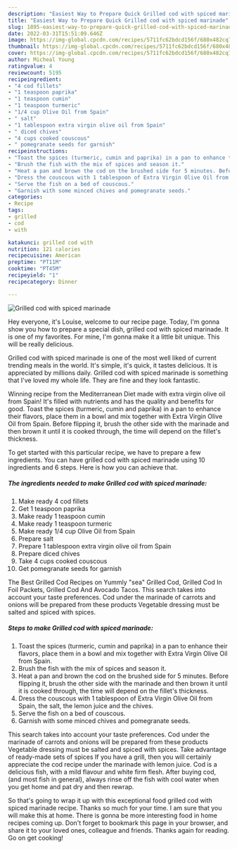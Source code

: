 ```yaml
---
description: "Easiest Way to Prepare Quick Grilled cod with spiced marinade"
title: "Easiest Way to Prepare Quick Grilled cod with spiced marinade"
slug: 1895-easiest-way-to-prepare-quick-grilled-cod-with-spiced-marinade
date: 2022-03-31T15:51:09.646Z
image: https://img-global.cpcdn.com/recipes/5711fc62bdcd156f/680x482cq70/grilled-cod-with-spiced-marinade-recipe-main-photo.jpg
thumbnail: https://img-global.cpcdn.com/recipes/5711fc62bdcd156f/680x482cq70/grilled-cod-with-spiced-marinade-recipe-main-photo.jpg
cover: https://img-global.cpcdn.com/recipes/5711fc62bdcd156f/680x482cq70/grilled-cod-with-spiced-marinade-recipe-main-photo.jpg
author: Micheal Young
ratingvalue: 4
reviewcount: 5195
recipeingredient:
- "4 cod fillets"
- "1 teaspoon paprika"
- "1 teaspoon cumin"
- "1 teaspoon turmeric"
- "1/4 cup Olive Oil from Spain"
- " salt"
- "1 tablespoon extra virgin olive oil from Spain"
- " diced chives"
- "4 cups cooked couscous"
- " pomegranate seeds for garnish"
recipeinstructions:
- "Toast the spices (turmeric, cumin and paprika) in a pan to enhance their flavors, place them in a bowl and mix together with Extra Virgin Olive Oil from Spain."
- "Brush the fish with the mix of spices and season it."
- "Heat a pan and brown the cod on the brushed side for 5 minutes. Before flipping it, brush the other side with the marinade and then brown it until it is cooked through, the time will depend on the fillet's thickness."
- "Dress the couscous with 1 tablespoon of Extra Virgin Olive Oil from Spain, the salt, the lemon juice and the chives."
- "Serve the fish on a bed of couscous."
- "Garnish with some minced chives and pomegranate seeds."
categories:
- Recipe
tags:
- grilled
- cod
- with

katakunci: grilled cod with 
nutrition: 121 calories
recipecuisine: American
preptime: "PT11M"
cooktime: "PT45M"
recipeyield: "1"
recipecategory: Dinner

---
```



![Grilled cod with spiced marinade](https://img-global.cpcdn.com/recipes/5711fc62bdcd156f/680x482cq70/grilled-cod-with-spiced-marinade-recipe-main-photo.jpg)

Hey everyone, it's Louise, welcome to our recipe page. Today, I'm gonna show you how to prepare a special dish, grilled cod with spiced marinade. It is one of my favorites. For mine, I'm gonna make it a little bit unique. This will be really delicious.

Grilled cod with spiced marinade is one of the most well liked of current trending meals in the world. It's simple, it's quick, it tastes delicious. It is appreciated by millions daily. Grilled cod with spiced marinade is something that I've loved my whole life. They are fine and they look fantastic.

Winning recipe from the Mediterranean Diet made with extra virgin olive oil from Spain! It's filled with nutrients and has the quality and benefits for good. Toast the spices (turmeric, cumin and paprika) in a pan to enhance their flavors, place them in a bowl and mix together with Extra Virgin Olive Oil from Spain. Before flipping it, brush the other side with the marinade and then brown it until it is cooked through, the time will depend on the fillet's thickness.


To get started with this particular recipe, we have to prepare a few ingredients. You can have grilled cod with spiced marinade using 10 ingredients and 6 steps. Here is how you can achieve that.

<!--inarticleads1-->

##### The ingredients needed to make Grilled cod with spiced marinade:

1. Make ready 4 cod fillets
1. Get 1 teaspoon paprika
1. Make ready 1 teaspoon cumin
1. Make ready 1 teaspoon turmeric
1. Make ready 1/4 cup Olive Oil from Spain
1. Prepare  salt
1. Prepare 1 tablespoon extra virgin olive oil from Spain
1. Prepare  diced chives
1. Take 4 cups cooked couscous
1. Get  pomegranate seeds for garnish


The Best Grilled Cod Recipes on Yummly "sea" Grilled Cod, Grilled Cod In Foil Packets, Grilled Cod And Avocado Tacos. This search takes into account your taste preferences. Cod under the marinade of carrots and onions will be prepared from these products Vegetable dressing must be salted and spiced with spices. 

<!--inarticleads2-->

##### Steps to make Grilled cod with spiced marinade:

1. Toast the spices (turmeric, cumin and paprika) in a pan to enhance their flavors, place them in a bowl and mix together with Extra Virgin Olive Oil from Spain.
1. Brush the fish with the mix of spices and season it.
1. Heat a pan and brown the cod on the brushed side for 5 minutes. Before flipping it, brush the other side with the marinade and then brown it until it is cooked through, the time will depend on the fillet's thickness.
1. Dress the couscous with 1 tablespoon of Extra Virgin Olive Oil from Spain, the salt, the lemon juice and the chives.
1. Serve the fish on a bed of couscous.
1. Garnish with some minced chives and pomegranate seeds.


This search takes into account your taste preferences. Cod under the marinade of carrots and onions will be prepared from these products Vegetable dressing must be salted and spiced with spices. Take advantage of ready-made sets of spices If you have a grill, then you will certainly appreciate the cod recipe under the marinade with lemon juice. Cod is a delicious fish, with a mild flavour and white firm flesh. After buying cod, (and most fish in general), always rinse off the fish with cool water when you get home and pat dry and then rewrap. 

So that's going to wrap it up with this exceptional food grilled cod with spiced marinade recipe. Thanks so much for your time. I am sure that you will make this at home. There is gonna be more interesting food in home recipes coming up. Don't forget to bookmark this page in your browser, and share it to your loved ones, colleague and friends. Thanks again for reading. Go on get cooking!
